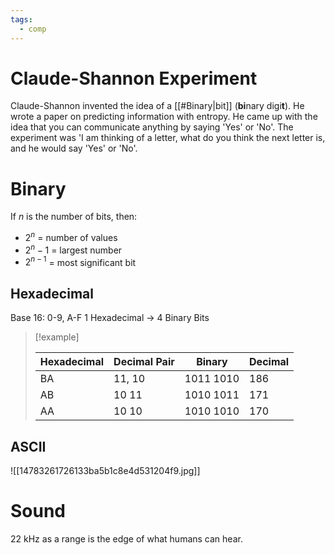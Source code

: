 ```yaml
---
tags:
  - comp
---
```

# Claude-Shannon Experiment
Claude-Shannon invented the idea of a [[#Binary|bit]] (**bi**nary digi**t**).
He wrote a paper on predicting information with entropy. He came up with the idea that you can communicate anything by saying 'Yes' or 'No'.
The experiment was 'I am thinking of a letter, what do you think the next letter is, and he would say 'Yes' or 'No'.
# Binary
If $n$ is the number of bits, then:
- $2^n$ = number of values
- $2^n-1$ = largest number
- $2^{n-1}$ = most significant bit
## Hexadecimal
Base 16: 0-9, A-F
1 Hexadecimal $\to$ 4 Binary Bits

> [!example]
>
> | Hexadecimal | Decimal Pair | Binary    | Decimal |
> | ----------- | ------------ | --------- | ------- |
> | BA          | 11, 10       | 1011 1010 | 186     |
> | AB          | 10 11        | 1010 1011 | 171     |
> | AA          | 10 10        | 1010 1010 | 170     |

## ASCII
![[14783261726133ba5b1c8e4d531204f9.jpg]]
# Sound
$22 \text{ kHz}$ as a range is the edge of what humans can hear.
